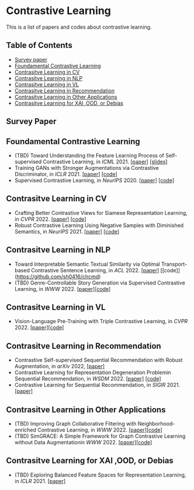 # Contrastive Learning
This is a list of papers and codes about contrastive learning.

## Table of Contents
- [Survey paper](#survey-paper)
- [Foundamental Contrastive Learning](#foundamental-CL)
- [Contrasitve Learning in CV](#CL-CV)
- [Contrasitve Learning in NLP](#CL-NLP)
- [Contrasitve Learning in VL](#CL-VL)
- [Contrasitve Learning in Recommendation](#CL-Rec)
- [Contrasitve Learning in Other Applications](#CL-Other)
- [Contrasitve Learning for XAI ,OOD, or Debias](#CL-XAI)

<!--- * Title, in *NeurIPS* 2019. [\[paper\]]() [\[code\]]() ---> 

## Survey Paper

## Foundamental Contrastive Learning
* (TBD) Toward Understanding the Feature Learning Process of Self-supervised Contrastive Learning, in *ICML* 2021. [\[paper\]](http://proceedings.mlr.press/v139/wen21c.html) [\[slides\]](https://icml.cc/virtual/2021/poster/8579)
* Training GANs with Stronger Augmentations via Contrastive Discriminator, in *ICLR* 2021. [\[paper\]]() [\[code\]]()
* Supervised Contrastive Learning, in *NeurIPS* 2020. [\[paper\]]() [\[code\]]()

## Contrasitve Learning in CV
* Crafting Better Contrastive Views for Siamese Representation Learning, in *CVPR* 2022. [\[paper\]](https://arxiv.org/abs/2202.03278) [\[code\]](https://github.com/xyupeng/ContrastiveCrop)
* Robust Contrastive Learning Using Negative Samples with Diminished Semantics, in *NeurIPS* 2021. [\[paper\]](https://arxiv.org/abs/2110.14189) [\[code\]](https://github.com/SongweiGe/Contrastive-Learning-with-Non-Semantic-Negatives)

## Contrasitve Learning in NLP
* Toward Interpretable Semantic Textual Similarity via Optimal Transport-based Contrastive Sentence Learning, in *ACL* 2022.
[\[paper\]](https://aclanthology.org/2022.acl-long.412.pdf) [\[code]\](https://github.com/sh0416/clrcmd)
* (TBD) Genre-Controllable Story Generation via Supervised Contrastive Learning, in *WWW* 2022. [\[paper\]](https://openaccess.thecvf.com/content/CVPR2022/papers/Yang_Vision-Language_Pre-Training_With_Triple_Contrastive_Learning_CVPR_2022_paper.pdf)[\[code\]](https://github.com/jucho2725/WWW2021_StoryControl/)


## Contrasitve Learning in VL
* Vision-Language Pre-Training with Triple Contrastive Learning, in *CVPR* 2022. 
[\[paper\]](https://dl.acm.org/doi/pdf/10.1145/3485447.3512004)[\[code\]](https://github.com/uta-smile/TCL)

## Contrasitve Learning in Recommendation
* Contrastive Self-supervised Sequential Recommendation with Robust Augmentation, in *arXiv* 2022, [\[paper\]]() 
* Contrastive Learning for Representation Degeneration Problemin Sequential Recommendation, in *WSDM* 2022. [\[paper\]]() [\[code\]]()
* Contrastive Learning for Sequential Recommendation, in *SIGIR* 2021. [\[paper\]](https://arxiv.org/abs/2010.14395)

## Contrasitve Learning in Other Applications
* (TBD) Improving Graph Collaborative Filtering with Neighborhood-enriched Contrastive Learning, in *WWW* 2022. [\[paper\]](https://dl.acm.org/doi/pdf/10.1145/3485447.3512104)[\[code\]](https://github.com/RUCAIBox/NCL)
* (TBD) SimGRACE: A Simple Framework for Graph Contrastive Learning without Data Augmentationin *WWW* 2022. [\[paper\]](https://dl.acm.org/doi/pdf/10.1145/3485447.3512156)[\[code\]](https://github.com/junxia97/SimGRACE)

## Contrasitve Learning for XAI ,OOD, or Debias
* (TBD) Exploring Balanced Feature Spaces for Representation Learning, in *ICLR* 2021. [\[paper\]](https://openreview.net/forum?id=OqtLIabPTit)
